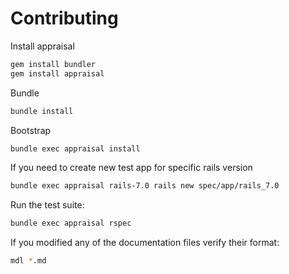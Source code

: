 # Contributing

Install appraisal

```bash
gem install bundler
gem install appraisal
```

Bundle

```bash
bundle install
```

Bootstrap

```bash
bundle exec appraisal install
```

If you need to create new test app for specific rails version

```bash
bundle exec appraisal rails-7.0 rails new spec/app/rails_7.0
```

Run the test suite:

```bash
bundle exec appraisal rspec
```

If you modified any of the documentation files verify their format:

```bash
mdl *.md
```

